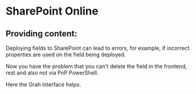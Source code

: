 # SharePoint Online

## Providing content:

Deploying fields to SharePoint can lead to errors, for example, if incorrect properties are used on the field being deployed.

Now you have the problem that you can't delete the field in the frontend, rest and also not via PnP PowerShell.

Here the Grah interface helps.
